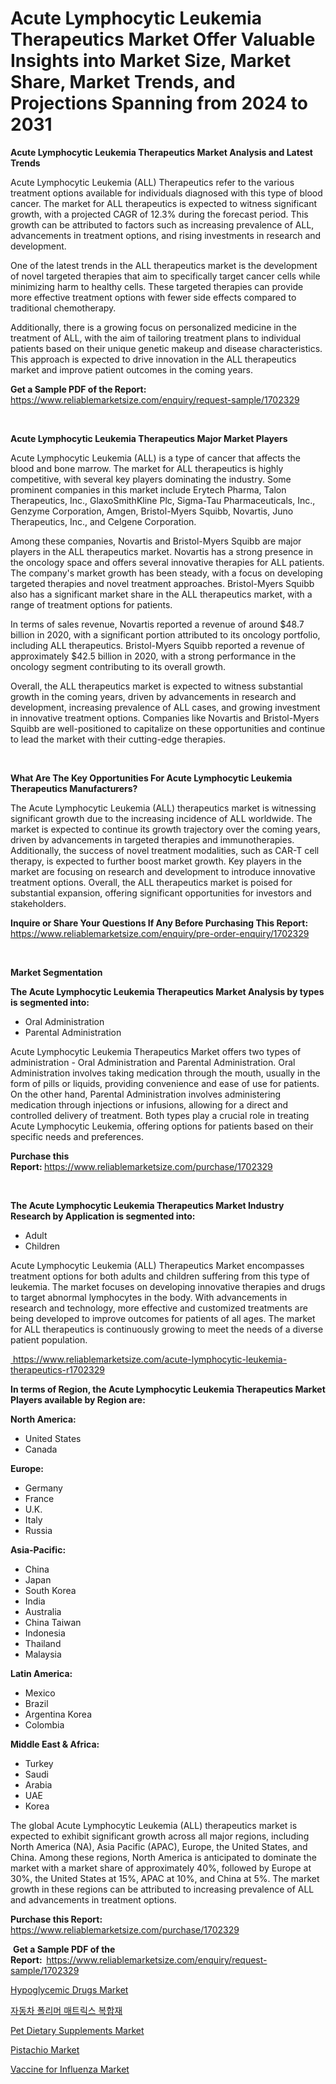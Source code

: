 <p><h1>Acute Lymphocytic Leukemia Therapeutics Market Offer Valuable Insights into Market Size, Market Share, Market Trends, and Projections Spanning from 2024 to 2031</h1></p><p><strong>Acute Lymphocytic Leukemia Therapeutics Market Analysis and Latest Trends</strong></p>
<p><p>Acute Lymphocytic Leukemia (ALL) Therapeutics refer to the various treatment options available for individuals diagnosed with this type of blood cancer. The market for ALL therapeutics is expected to witness significant growth, with a projected CAGR of 12.3% during the forecast period. This growth can be attributed to factors such as increasing prevalence of ALL, advancements in treatment options, and rising investments in research and development.</p><p>One of the latest trends in the ALL therapeutics market is the development of novel targeted therapies that aim to specifically target cancer cells while minimizing harm to healthy cells. These targeted therapies can provide more effective treatment options with fewer side effects compared to traditional chemotherapy.</p><p>Additionally, there is a growing focus on personalized medicine in the treatment of ALL, with the aim of tailoring treatment plans to individual patients based on their unique genetic makeup and disease characteristics. This approach is expected to drive innovation in the ALL therapeutics market and improve patient outcomes in the coming years.</p></p>
<p><strong>Get a Sample PDF of the Report:&nbsp;</strong> <a href="https://www.reliablemarketsize.com/enquiry/request-sample/1702329">https://www.reliablemarketsize.com/enquiry/request-sample/1702329</a></p>
<p>&nbsp;</p>
<p><strong>Acute Lymphocytic Leukemia Therapeutics Major Market Players</strong></p>
<p><p>Acute Lymphocytic Leukemia (ALL) is a type of cancer that affects the blood and bone marrow. The market for ALL therapeutics is highly competitive, with several key players dominating the industry. Some prominent companies in this market include Erytech Pharma, Talon Therapeutics, Inc., GlaxoSmithKline Plc, Sigma-Tau Pharmaceuticals, Inc., Genzyme Corporation, Amgen, Bristol-Myers Squibb, Novartis, Juno Therapeutics, Inc., and Celgene Corporation.</p><p>Among these companies, Novartis and Bristol-Myers Squibb are major players in the ALL therapeutics market. Novartis has a strong presence in the oncology space and offers several innovative therapies for ALL patients. The company's market growth has been steady, with a focus on developing targeted therapies and novel treatment approaches. Bristol-Myers Squibb also has a significant market share in the ALL therapeutics market, with a range of treatment options for patients.</p><p>In terms of sales revenue, Novartis reported a revenue of around $48.7 billion in 2020, with a significant portion attributed to its oncology portfolio, including ALL therapeutics. Bristol-Myers Squibb reported a revenue of approximately $42.5 billion in 2020, with a strong performance in the oncology segment contributing to its overall growth.</p><p>Overall, the ALL therapeutics market is expected to witness substantial growth in the coming years, driven by advancements in research and development, increasing prevalence of ALL cases, and growing investment in innovative treatment options. Companies like Novartis and Bristol-Myers Squibb are well-positioned to capitalize on these opportunities and continue to lead the market with their cutting-edge therapies.</p></p>
<p>&nbsp;</p>
<p><strong>What Are The Key Opportunities For Acute Lymphocytic Leukemia Therapeutics Manufacturers?</strong></p>
<p><p>The Acute Lymphocytic Leukemia (ALL) therapeutics market is witnessing significant growth due to the increasing incidence of ALL worldwide. The market is expected to continue its growth trajectory over the coming years, driven by advancements in targeted therapies and immunotherapies. Additionally, the success of novel treatment modalities, such as CAR-T cell therapy, is expected to further boost market growth. Key players in the market are focusing on research and development to introduce innovative treatment options. Overall, the ALL therapeutics market is poised for substantial expansion, offering significant opportunities for investors and stakeholders.</p></p>
<p><strong>Inquire or Share Your Questions If Any Before Purchasing This Report:</strong> <a href="https://www.reliablemarketsize.com/enquiry/pre-order-enquiry/1702329">https://www.reliablemarketsize.com/enquiry/pre-order-enquiry/1702329</a></p>
<p>&nbsp;</p>
<p><strong>Market Segmentation</strong></p>
<p><strong>The Acute Lymphocytic Leukemia Therapeutics Market Analysis by types is segmented into:</strong></p>
<p><ul><li>Oral Administration</li><li>Parental Administration</li></ul></p>
<p><p>Acute Lymphocytic Leukemia Therapeutics Market offers two types of administration - Oral Administration and Parental Administration. Oral Administration involves taking medication through the mouth, usually in the form of pills or liquids, providing convenience and ease of use for patients. On the other hand, Parental Administration involves administering medication through injections or infusions, allowing for a direct and controlled delivery of treatment. Both types play a crucial role in treating Acute Lymphocytic Leukemia, offering options for patients based on their specific needs and preferences.</p></p>
<p><strong>Purchase this Report:&nbsp;</strong><a href="https://www.reliablemarketsize.com/purchase/1702329">https://www.reliablemarketsize.com/purchase/1702329</a></p>
<p>&nbsp;</p>
<p><strong>The Acute Lymphocytic Leukemia Therapeutics Market Industry Research by Application is segmented into:</strong></p>
<p><ul><li>Adult</li><li>Children</li></ul></p>
<p><p>Acute Lymphocytic Leukemia (ALL) Therapeutics Market encompasses treatment options for both adults and children suffering from this type of leukemia. The market focuses on developing innovative therapies and drugs to target abnormal lymphocytes in the body. With advancements in research and technology, more effective and customized treatments are being developed to improve outcomes for patients of all ages. The market for ALL therapeutics is continuously growing to meet the needs of a diverse patient population.</p></p>
<p><a href="https://www.reliablemarketsize.com/acute-lymphocytic-leukemia-therapeutics-r1702329">&nbsp;https://www.reliablemarketsize.com/acute-lymphocytic-leukemia-therapeutics-r1702329</a></p>
<p><strong>In terms of Region, the Acute Lymphocytic Leukemia Therapeutics Market Players available by Region are:</strong></p>
<p>
    <p> <strong> North America: </strong>
        <ul>
            <li>United States</li>
            <li>Canada</li>
        </ul>
        </p> 
    <p> <strong> Europe: </strong>
        <ul>
            <li>Germany</li>
            <li>France</li>
            <li>U.K.</li>
            <li>Italy</li>
            <li>Russia</li>
        </ul>
        </p> 
    <p> <strong> Asia-Pacific: </strong>
        <ul>
            <li>China</li>
            <li>Japan</li>
            <li>South Korea</li>
            <li>India</li>
            <li>Australia</li>
            <li>China Taiwan</li>
            <li>Indonesia</li>
            <li>Thailand</li>
            <li>Malaysia</li>
        </ul>
        </p> 
    <p> <strong> Latin America: </strong>
        <ul>
            <li>Mexico</li>
            <li>Brazil</li>
            <li>Argentina Korea</li>
            <li>Colombia</li>
        </ul>
        </p> 
    <p> <strong> Middle East & Africa: </strong>
        <ul>
            <li>Turkey</li>
            <li>Saudi</li>
            <li>Arabia</li>
            <li>UAE</li>
            <li>Korea</li>
        </ul>
    </p>
    </p>
<p><p>The global Acute Lymphocytic Leukemia (ALL) therapeutics market is expected to exhibit significant growth across all major regions, including North America (NA), Asia Pacific (APAC), Europe, the United States, and China. Among these regions, North America is anticipated to dominate the market with a market share of approximately 40%, followed by Europe at 30%, the United States at 15%, APAC at 10%, and China at 5%. The market growth in these regions can be attributed to increasing prevalence of ALL and advancements in treatment options.</p></p>
<p><strong>Purchase this Report: </strong><a href="https://www.reliablemarketsize.com/purchase/1702329">https://www.reliablemarketsize.com/purchase/1702329</a></p>
<p>&nbsp;<strong>Get a Sample PDF of the Report:&nbsp;&nbsp;</strong><a href="https://www.reliablemarketsize.com/enquiry/request-sample/1702329">https://www.reliablemarketsize.com/enquiry/request-sample/1702329</a></p>
<p><strong></strong></p>
<p><p><a href="https://github.com/Raeloodard576457/Market-Research-Report-List-1/blob/main/hypoglycemic-drugs-market.md">Hypoglycemic Drugs Market</a></p><p><a href="https://github.com/shampaakter36/Market-Research-Report-List-2/blob/main/624592184905.md">자동차 폴리머 매트릭스 복합재</a></p><p><a href="https://www.linkedin.com/pulse/global-pet-dietary-supplements-market-focus-product-type-protein-bbwrf?trackingId=SyOCFVz2SNqQ60uhuM0wHQ%3D%3D">Pet Dietary Supplements Market</a></p><p><a href="https://www.linkedin.com/pulse/insights-pistachio-market-players-size-geographical-regions-nvmlf?trackingId=0DHMy6P2SwaauUTQ932auA%3D%3D">Pistachio Market</a></p><p><a href="https://github.com/LiamKanenood/Market-Research-Report-List-1/blob/main/vaccine-for-influenza-market.md">Vaccine for Influenza Market</a></p></p>